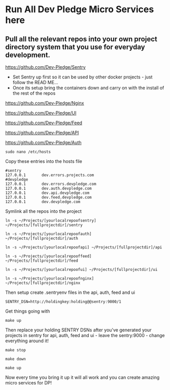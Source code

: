 # Run All Dev Pledge Micro Services here

## Pull all the relevant repos into your own project directory system that you use for everyday development.

https://github.com/Dev-Pledge/Sentry

* Set Sentry up first so it can be used by other docker projects - just follow the READ ME...
* Once its setup bring the containers down and carry on with the install of the rest of the repos

https://github.com/Dev-Pledge/Nginx

https://github.com/Dev-Pledge/UI

https://github.com/Dev-Pledge/Feed

https://github.com/Dev-Pledge/API

https://github.com/Dev-Pledge/Auth




    sudo nano /etc/hosts
    
Copy these entries into the hosts file     
    
    #sentry
    127.0.0.1       dev.errors.projects.com
    #devpledge
    127.0.0.1       dev.errors.devpledge.com
    127.0.0.1       dev.auth.devpledge.com
    127.0.0.1       dev.api.devpledge.com
    127.0.0.1       dev.feed.devpledge.com
    127.0.0.1       dev.devpledge.com

Symlink all the repos into the project

    ln -s ~/Projects/[yourlocalrepoofsentry] ~/Projects/[fullprojectdir]/sentry
    
    ln -s ~/Projects/[yourlocalrepoofauth] ~/Projects/[fullprojectdir]/auth
    
    ln -s ~/Projects/[yourlocalrepoofapi] ~/Projects/[fullprojectdir]/api
    
    ln -s ~/Projects/[yourlocalrepooffeed] ~/Projects/[fullprojectdir]/feed
    
    ln -s ~/Projects/[yourlocalrepoofui] ~/Projects/[fullprojectdir]/ui
    
    ln -s ~/Projects/[yourlocalrepoofnginx] ~/Projects/[fullprojectdir]/nginx
    
Then setup create .sentryenv files in the api, auth, feed and ui     

    SENTRY_DSN=http://holdingkey:holding@@sentry:9000/1
    
Get things going with    
    
    make up

Then replace your holding SENTRY DSNs after you've generated your projects in sentry for api, auth, feed and ui - leave the sentry:9000 - change everything around it!

    make stop
    
    make down
    
    make up
    
Now every time you bring it up it will all work and you can create amazing micro services for DP!